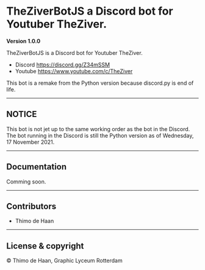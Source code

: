 # TheZiverBotJS a Discord bot for Youtuber TheZiver.

**Version 1.0.0**

TheZiverBotJS is a Discord bot for Youtuber TheZiver.
- Discord https://discord.gg/Z34mSSM
- Youtube https://www.youtube.com/c/TheZiver

This bot is a remake from the Python version because discord.py is end of life.

---
## NOTICE

This bot is not jet up to the same working order as the bot in the Discord.
The bot running in the Discord is still the Python version as of Wednesday, 17 November 2021.

---
## Documentation
Comming soon.

---
## Contributors

- Thimo de Haan

--- 
## License & copyright

© Thimo de Haan, Graphic Lyceum Rotterdam
